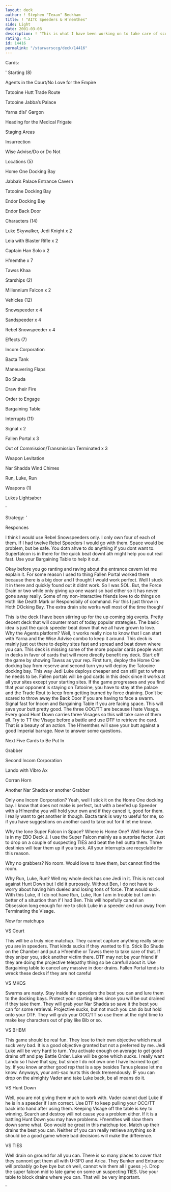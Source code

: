 ```yaml
---
layout: deck
author: ! Stephen "Texan" Beckham
title: ! "AITC Speeders & H’nemthes"
side: Light
date: 2001-03-08
description: ! "This is what I have been working on to take care of scum and Hunt Down"
rating: 4.5
id: 14416
permalink: "/starwarsccg/deck/14416"
---
```

Cards: 

' 
Starting (8)

Agents in the Court/No Love for the Empire

Tatooine Hutt Trade Route

Tatooine Jabba&#8217;s Palace

Yarna d&#8217;al&#8217; Gargon

Heading for the Medical Frigate

Staging Areas

Insurrection

Wise Advise/Do or Do Not


Locations (5)

Home One Docking Bay

Jabba&#8217;s Palace Entrance Cavern

Tatooine Docking Bay

Endor Docking Bay

Endor Back Door


Characters (14)

Luke Skywalker, Jedi Knight x 2

Leia with Blaster Rifle x 2

Captain Han Solo x 2

H&#8217;nemthe x 7

Tawss Khaa


Starships (2)

Millennium Falcon x 2


Vehicles (12)

Snowspeeder x 4

Sandspeeder x 4

Rebel Snowspeeder x 4


Effects (7)

Incom Corporation

Bacta Tank

Maneuvering Flaps

Bo Shuda

Draw their Fire

Order to Engage

Bargaining Table


Interrupts (11)

Signal x 2

Fallen Portal x 3

Out of Commission/Transmission Terminated x 3

Weapon Levitation

Nar Shadda Wind Chimes

Run, Luke, Run


Weapons (1)

Lukes Lightsaber

'

Strategy: '

Responces

I think I would use Rebel Snowspeeders only.  I only own four of each of them.  If I had twelve Rebel Speeders I would go with them.  Space would be problem, but be safe.  You dotn ahve to do anything if you dont want to.  Superfalcon is in there for the quick beat downt ath might help you out real fast.  Use your Bargaining Table to help it out.


Okay before you go ranting and raving about the entrance cavern let me explain it.  For some reason I used to thing Fallen Portal worked there because there is a big door and I thought I would work perfect.  Well I stuck it in there and quickly found out it didnt work.  So I was SOL.  But, the Force Drain or two while only giving up one wasnt so bad either so it has never gone away really.  Some of my non-interactive friends love to do things on Hoth like Death Mark or Responsibily of command.  For this I just throw in Hoth DOcking Bay.  The extra drain site works well most of the time though/


This is the deck I have been stirring up for the up coming big events.  Pretty decent deck that will counter most of today popular strategies.  The basic idea is just the quick speeder beat down that we all have grown to love.  Why the Agents platform?  Well, it works really nice to know that I can start with Yarna and the Wise Advise combo to keep it around.  This deck is mainly just out there to deploy sites fast and spread and beat down where you can.  This deck is missing some of the more popular cards people want in decks in favor of cards that will more directly benefit my deck.  Start off the game by showing Tawss as your rep.  First turn, deploy the Home One docking bay from reserve and second turn you will deploy the Tatooine docking bay.  This way Jedi Luke deploys cheaper and can still get to where he needs to be.  Fallen portals will be god cards in this deck since it works at all your sites except your starting sites.  If the game progresses and you find that your opponent is staying on Tatooine, you have to stay at the palace and the Trade Rout to keep from getting burned by force draining.  Don’t be scared to throw away the Back Door if you are having to face a swarm.  Signal fast for Incom and Bargaining Table if you are facing space.  This will save your butt pretty good.  The three OOC/TT are because I hate Visage.  Every good Hunt Down carries three Visages so this will take care of them all.  Try to TT the Visage before a battle and use DTF to retrieve the card.  That is a beauty of an action.  The H’nemthes will save your butt against a good Imperial barrage.  Now to answer some questions.


Next Five Cards to Be Put In

Grabber

Second Incom Corporation

Lando with Vibro Ax

Corran Horn

Another Nar Shadda or another Grabber


Only one Incom Corporation?  Yeah, well I stick it on the Home One docking bay.  I know that does not make is perfect, but with a beefed up Speeder with a H’menthe you will hold your own and if they cancel it, good for them.  I really want to get another in though.  Bacta tank is way to useful for me, so if you have suggestions on another card to take out for it let me know.


Why the lone Super Falcon in Space?  Where is Home One?  Well Home One is in my EBO Deck J.  I use the Super Falcon mainly as a surprise factor.  Just to drop on a couple of suspecting TIES and beat the hell outta them.  Three destinies will tear them up if you track.  All your interrupts are recyclable for this reason.


Why no grabbers?  No room. Would love to have them, but cannot find the room.


Why Run, Luke, Run?  Well my whole deck has one Jedi in it.  This is not cool against Hunt Down but I did it purposely.  Without Ben, I do not have to worry about having him dueled and losing tons of force.  That would suck.  With this Luke, if I do not have Run, Luke, Run I am in trouble but I am in better of a situation than if I had Ben.  This will hopefully cancel an Obsession long enough for me to stick Luke in a speeder and run away from Terminating the Visage.


Now for matchups

VS Court

This will be a truly nice matchup.  They cannot capture anything really since you are in speeders.  That kinda sucks if they wanted to flip.  Stick Bo Shuda on the Chamber and put a H’nemthe or Tawss there to take care of that.  If they sniper you, stick another victim there.  DTF may not be your friend if they are doing the projective telepathy thing so be carefull about it.  Use Bargaining table to cancel any massive in door drains.  Fallen Portal tends to wreck these decks if they are not careful

VS MKOS

Swarms are nasty.  Stay inside the speeders the best you can and lure them to the docking bays.  Protect your starting sites since you will be out drained if they take them.  They will grab your Nar Shadda so save it the best you can for some retrieval.  Projective sucks, but not much you can do but hold onto your DTF.  They will grab your OOC/TT so use them at the right time to make key characters out of play like Bib or so.

VS BHBM

This game should be real fun.  They lose to their own objective which must suck very bad.  It is a good objective granted but not a preferred by me.  Jedi Luke will be very hard to turn.  You activate enough on average to get good drains off and pay Battle Order.  Luke will be gone which sucks.  I really want Lando so I have that spy, but since I do not own one I have learned to get by.  If you know another good rep that is a spy besides Tanus please let me know.  Anyways, your anti-sac hurts this deck tremendously.  IF you can drop on the almighty Vader and take Luke back, be all means do it.

VS Hunt Down

Well, you are not giving them much to work with.  Vader cannot duel Luke if he is in a speeder if I am correct.  Use DTF to keep pulling your OCC/TT back into hand after using them.  Keeping Visage off the table is key to winning.  Search and destroy will not cause you a problem either.  If it is a battling Hunt Down you may have problems.  H’nemthes will slow them down some what.  Goo would be great in this matchup too.  Match up their drains the best you can.  Neither of you can really retrieve anything so it should be a good game where bad decisions will make the difference.

VS TIES

Well drain on ground for all you can.  There is so many places to cover that they cannont get them all with U-3PO and Arica.  They Bunker and Entrance will probably go bye bye but oh well, cannot win them all I guess ;-).  Drop the super falcon mid to late game on some un suspecting TIES.  Use your table to block drains where you can.  That will be very important.

'
